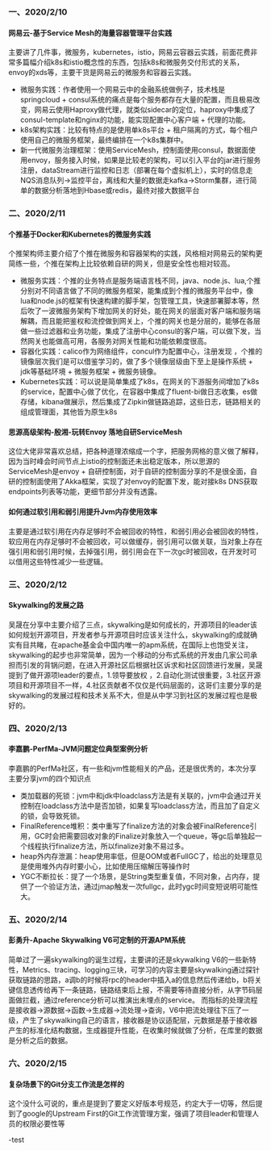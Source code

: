 ### 一、2020/2/10
#### 网易云-基于Service Mesh的海量容器管理平台实践

主要讲了几件事，微服务，kubernetes，istio，网易云容器云实践，前面花费非常多篇幅介绍k8s和istio概念性的东西，包括k8s和微服务交付形式的关系，envoy的xds等，主要干货是网易云的微服务和容器云实践。

* 微服务实践：作者使用一个网易云中的金融系统做例子，技术栈是springcloud + consul系统的痛点是每个服务都存在大量的配置，而且极易改变，网易云使用Haproxy做代理，就类似sidecar的定位，haproxy中集成了consul-template和nginx的功能，能实现配置中心客户端 + 代理的功能。
* k8s架构实践：比较有特点的是使用单k8s平台 + 租户隔离的方式，每个租户使用自己的微服务框架，最终编排在一个k8s集群中。
* 新一代微服务治理框架：使用ServiceMesh，控制面使用consul，数据面使用envoy，服务接入时候，如果是比较老的架构，可以引入平台的jar进行服务注册，dataStream进行监控和日志（部署在每个虚拟机上），实时的信息走NQS消息队列->监控平台，离线和大量的数据走kafka->Storm集群，进行简单的数据分析落地到Hbase或redis，最终对接大数据平台

### 二、2020/2/11
#### 个推基于Docker和Kubernetes的微服务实践
个推架构师主要介绍了个推在微服务和容器架构的实践，风格相对网易云的架构更简练一些，个推在架构上比较依赖自研的网关，但是安全性也相对较高。

* 微服务实践：个推的业务特点是服务端语言栈不同，java、node.js、lua,个推分别对不同语言做了不同的微服务框架，能集成到个推的微服务平台中，像lua和node.js的框架有快速构建的脚手架，包管理工具，快速部署脚本等，然后吹了一波微服务架构下增加网关的好处，能在网关的层面对客户端和服务端解耦，而且能把鉴权和流控做到网关上，个推的网关也是分层的，能够在各层做一些过滤器和业务功能，集成了注册中心consul的客户端，可以做下发，当然网关也能做高可用，各服务对网关性能和功能依赖度很高。
* 容器化实践：calico作为网络组件，concul作为配置中心，注册发现
，个推的镜像层次我们是可以借鉴学习的，做了多个镜像层级由下至上是操作系统 + jdk等基础环境 + 微服务框架 + 微服务镜像。
* Kubernetes实践：可以说是简单集成了k8s，在网关的下游服务间增加了k8s的service，配置中心做了优化，在容器中集成了fluent-bi做日志收集，es做存储，kibana做展示，然后集成了Zipkin做链路追踪，这些日志，链路相关的组成管理面，其他皆为原生k8s


#### 思源高级架构-殷湘-玩转Envoy 落地自研ServiceMesh

这位大佬非常喜欢总结，把各种道理浓缩成一个字，把服务网格的意义做了解释，因为当时峰会时间节点上istio的控制面还未出稳定版本，所以思源的ServiceMesh是envoy + 自研控制面，对于自研的控制面分享的不是很全面，自研的控制面使用了Akka框架，实现了对envoy的配置下发，能对接k8s DNS获取endpoints列表等功能，更细节部分并没有透露。


#### 如何通过软引用和弱引用提升Jvm内存使用效率
主要是通过软引用在内存足够时不会被回收的特性，和弱引用必会被回收的特性，软应用在内存足够时不会被回收，可以做缓存，弱引用可以做关联，当对象上存在强引用和弱引用时候，去掉强引用，弱引用会在下一次gc时被回收，在开发时可以借用这些特性减少一些逻辑。



### 三、2020/2/12
#### Skywalking的发展之路

吴晟在分享中主要介绍了三点，skywalking是如何成长的，开源项目的leader该如何规划开源项目，开发者参与开源项目时应该关注什么，skywalking的成就确实有目共睹，在apache基金会中国内唯一的apm系统，在国际上也饱受关注，skywalking的起步也非常简单，因为一个移动的分布式系统的开发由几家公司承担而引发的背锅问题，在进入开源社区后根据社区诉求和社区回馈进行发展，吴晟提到了做开源项leader的要点，1.领导要放权 ，2.自动化测试很重要，3.社区开源项目和开源项目不一样，4.社区贡献者不仅仅是代码层面的，这哥们主要分享的是skywalking的发展过程和技术关系不大，但是从中学习到社区的发展过程也是极好的。

### 四、2020/2/13
#### 李嘉鹏-PerfMa-JVM问题定位典型案例分析
李嘉鹏的PerfMa社区，有一些和jvm性能相关的产品，还是很优秀的，本次分享主要分享jvm的四个知识点
* 类加载器的死锁：jvm中和jdk中loadclass方法是有关联的，jvm中会通过开关控制在loadclass方法中是否加锁，如果复写loadclass方法，而且加了自定义的锁，会导致死锁。
* FinalReference堆积：类中重写了finalize方法的对象会被FinalReference引用，GC时会把需要回收对象的Finalize对象放入一个queue，等gc后单独起一个线程执行finalize方法，所以finalize对象不易过多。
* heap外内存泄漏：heap使用率低，但是OOM或者FullGC了，给出的处理意见是使用堆外内存时要小心，比如使用压缩解压等操作时
* YGC不断拉长：提了一个场景，是String类型重复值，不同对象，占内存，提供了一个验证方法，通过jmap触发一次fullgc，此时ygc时间变短说明可能性大。


### 五、2020/2/14
#### 彭勇升-Apache Skywalking V6可定制的开源APM系统
简单过了一遍skywalking的诞生过程，主要讲的还是skywalking V6的一些新特性，Metrics、tracing、logging三块，可学习的内容主要是skywalking通过探针获取链路的思路，a调b的时候将rpc的header中插入a的信息然后传递给b，b将关键信息透传给再下一条链路，链路结束后上报，不需要等待直接分析，从字节码层面做拦截，通过reference分析可以推演出未埋点的service。
而指标的处理流程是接收器->源数据->函数->生成器->流处理->查询，V6中把流处理往下压了一级，产生了skywalking自己的语言，接收器是协议适配层，元数据是基于接收器产生的标准化结构数据，生成器提升性能，在收集时候就做了分析，在库里的数据是分析之后的数据。


### 六、2020/2/15
#### 复杂场景下的Git分支工作流是怎样的
这个没什么可说的，重点是提到了要定义好版本号规范，约定大于一切等，然后提到了google的Upstream First的Git工作流管理方案，强调了项目leader和管理人员的权限必要性等




-test



